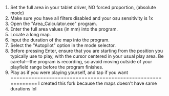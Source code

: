 1) Set the full area in your tablet driver, NO forced proportion, (absolute mode)
2) Make sure you have all filters disabled and your osu sensitivity is 1x
4) Open the "Area_Calculator.exe" program.
5) Enter the full area values (in mm) into the program.
6) Locate a long map.
7) Input the duration of the map into the program.
8) Select the "Autopilot" option in the mode selector.
9) Before pressing Enter, ensure that you are starting
from the position you typically use to play,
with the cursor centered in your usual play area.
Be careful—the program is recording, so avoid moving
outside of your playfield range before the program
finishes.
10) Play as if you were playing yourself, and tap if you want
============================================================
I created this fork because the maps doesn't have same durations lol
